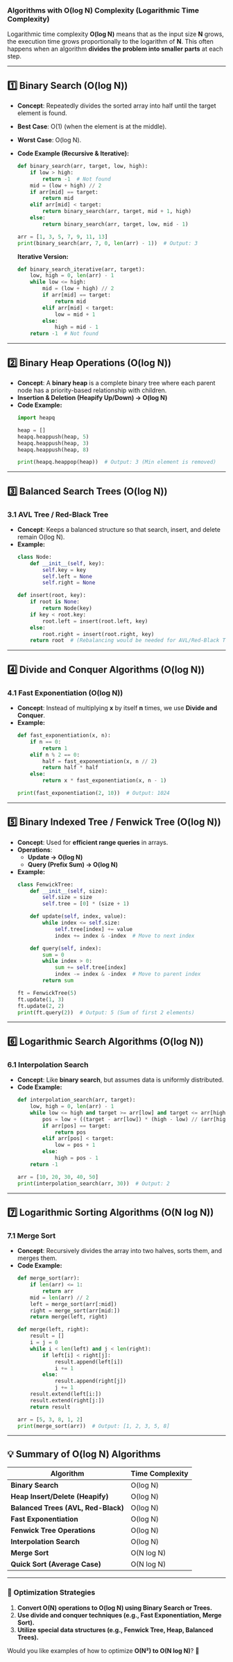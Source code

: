 ### **Algorithms with O(log N) Complexity (Logarithmic Time Complexity)**  

Logarithmic time complexity **O(log N)** means that as the input size **N** grows, the execution time grows proportionally to the logarithm of **N**. This often happens when an algorithm **divides the problem into smaller parts** at each step.

---

## **1️⃣ Binary Search (O(log N))**
- **Concept**: Repeatedly divides the sorted array into half until the target element is found.
- **Best Case**: O(1) (when the element is at the middle).
- **Worst Case**: O(log N).
- **Code Example (Recursive & Iterative):**
  ```python
  def binary_search(arr, target, low, high):
      if low > high:
          return -1  # Not found
      mid = (low + high) // 2
      if arr[mid] == target:
          return mid
      elif arr[mid] < target:
          return binary_search(arr, target, mid + 1, high)
      else:
          return binary_search(arr, target, low, mid - 1)

  arr = [1, 3, 5, 7, 9, 11, 13]
  print(binary_search(arr, 7, 0, len(arr) - 1))  # Output: 3
  ```

  **Iterative Version:**
  ```python
  def binary_search_iterative(arr, target):
      low, high = 0, len(arr) - 1
      while low <= high:
          mid = (low + high) // 2
          if arr[mid] == target:
              return mid
          elif arr[mid] < target:
              low = mid + 1
          else:
              high = mid - 1
      return -1  # Not found
  ```

---

## **2️⃣ Binary Heap Operations (O(log N))**
- **Concept**: A **binary heap** is a complete binary tree where each parent node has a priority-based relationship with children.
- **Insertion & Deletion (Heapify Up/Down) → O(log N)**
- **Code Example:**
  ```python
  import heapq

  heap = []
  heapq.heappush(heap, 5)
  heapq.heappush(heap, 3)
  heapq.heappush(heap, 8)

  print(heapq.heappop(heap))  # Output: 3 (Min element is removed)
  ```

---

## **3️⃣ Balanced Search Trees (O(log N))**
### **3.1 AVL Tree / Red-Black Tree**
- **Concept**: Keeps a balanced structure so that search, insert, and delete remain O(log N).
- **Example:**
  ```python
  class Node:
      def __init__(self, key):
          self.key = key
          self.left = None
          self.right = None

  def insert(root, key):
      if root is None:
          return Node(key)
      if key < root.key:
          root.left = insert(root.left, key)
      else:
          root.right = insert(root.right, key)
      return root  # (Rebalancing would be needed for AVL/Red-Black Trees)
  ```

---

## **4️⃣ Divide and Conquer Algorithms (O(log N))**
### **4.1 Fast Exponentiation (O(log N))**
- **Concept**: Instead of multiplying **x** by itself **n** times, we use **Divide and Conquer**.
- **Example:**
  ```python
  def fast_exponentiation(x, n):
      if n == 0:
          return 1
      elif n % 2 == 0:
          half = fast_exponentiation(x, n // 2)
          return half * half
      else:
          return x * fast_exponentiation(x, n - 1)

  print(fast_exponentiation(2, 10))  # Output: 1024
  ```

---

## **5️⃣ Binary Indexed Tree / Fenwick Tree (O(log N))**
- **Concept**: Used for **efficient range queries** in arrays.
- **Operations**:
  - **Update → O(log N)**
  - **Query (Prefix Sum) → O(log N)**
- **Example:**
  ```python
  class FenwickTree:
      def __init__(self, size):
          self.size = size
          self.tree = [0] * (size + 1)

      def update(self, index, value):
          while index <= self.size:
              self.tree[index] += value
              index += index & -index  # Move to next index

      def query(self, index):
          sum = 0
          while index > 0:
              sum += self.tree[index]
              index -= index & -index  # Move to parent index
          return sum

  ft = FenwickTree(5)
  ft.update(1, 3)
  ft.update(2, 2)
  print(ft.query(2))  # Output: 5 (Sum of first 2 elements)
  ```

---

## **6️⃣ Logarithmic Search Algorithms (O(log N))**
### **6.1 Interpolation Search**
- **Concept**: Like **binary search**, but assumes data is uniformly distributed.
- **Code Example:**
  ```python
  def interpolation_search(arr, target):
      low, high = 0, len(arr) - 1
      while low <= high and target >= arr[low] and target <= arr[high]:
          pos = low + ((target - arr[low]) * (high - low) // (arr[high] - arr[low]))
          if arr[pos] == target:
              return pos
          elif arr[pos] < target:
              low = pos + 1
          else:
              high = pos - 1
      return -1

  arr = [10, 20, 30, 40, 50]
  print(interpolation_search(arr, 30))  # Output: 2
  ```

---

## **7️⃣ Logarithmic Sorting Algorithms (O(N log N))**
### **7.1 Merge Sort**
- **Concept**: Recursively divides the array into two halves, sorts them, and merges them.
- **Code Example:**
  ```python
  def merge_sort(arr):
      if len(arr) <= 1:
          return arr
      mid = len(arr) // 2
      left = merge_sort(arr[:mid])
      right = merge_sort(arr[mid:])
      return merge(left, right)

  def merge(left, right):
      result = []
      i = j = 0
      while i < len(left) and j < len(right):
          if left[i] < right[j]:
              result.append(left[i])
              i += 1
          else:
              result.append(right[j])
              j += 1
      result.extend(left[i:])
      result.extend(right[j:])
      return result

  arr = [5, 3, 8, 1, 2]
  print(merge_sort(arr))  # Output: [1, 2, 3, 5, 8]
  ```

---

## **💡 Summary of O(log N) Algorithms**
| **Algorithm**                 | **Time Complexity** |
|--------------------------------|---------------------|
| **Binary Search**              | O(log N) |
| **Heap Insert/Delete (Heapify)** | O(log N) |
| **Balanced Trees (AVL, Red-Black)** | O(log N) |
| **Fast Exponentiation**        | O(log N) |
| **Fenwick Tree Operations**    | O(log N) |
| **Interpolation Search**       | O(log N) |
| **Merge Sort**                 | O(N log N) |
| **Quick Sort (Average Case)**  | O(N log N) |

---

### **🚀 Optimization Strategies**
1. **Convert O(N) operations to O(log N) using Binary Search or Trees.**
2. **Use divide and conquer techniques (e.g., Fast Exponentiation, Merge Sort).**
3. **Utilize special data structures (e.g., Fenwick Tree, Heap, Balanced Trees).**

Would you like examples of how to optimize **O(N²) to O(N log N)**? 🚀